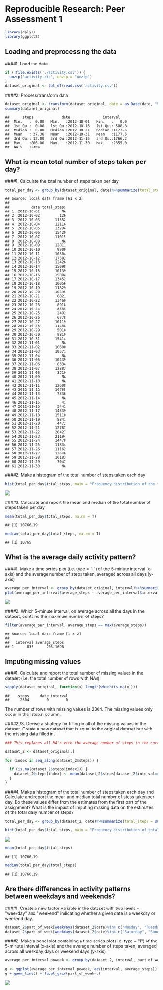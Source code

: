 # Reproducible Research: Peer Assessment 1


```r
library(dplyr)
library(ggplot2)
```

## Loading and preprocessing the data

####1. Load the data

```r
if (!file.exists('./activity.csv')) {
  unzip('activity.zip', unzip = "unzip")
}
dataset_original <- tbl_df(read.csv('activity.csv'))
```

####2. Process/transform data

```r
dataset_original <- transform(dataset_original, date = as.Date(date, "%Y-%m-%d"))
summary(dataset_original)
```

```
##      steps             date               interval     
##  Min.   :  0.00   Min.   :2012-10-01   Min.   :   0.0  
##  1st Qu.:  0.00   1st Qu.:2012-10-16   1st Qu.: 588.8  
##  Median :  0.00   Median :2012-10-31   Median :1177.5  
##  Mean   : 37.38   Mean   :2012-10-31   Mean   :1177.5  
##  3rd Qu.: 12.00   3rd Qu.:2012-11-15   3rd Qu.:1766.2  
##  Max.   :806.00   Max.   :2012-11-30   Max.   :2355.0  
##  NA's   :2304
```


## What is mean total number of steps taken per day?

####1. Calculate the total number of steps taken per day

```r
total_per_day <- group_by(dataset_original, date)%>%summarize(total_steps = sum(steps)); print(total_per_day, n = 61)
```

```
## Source: local data frame [61 x 2]
## 
##          date total_steps
## 1  2012-10-01          NA
## 2  2012-10-02         126
## 3  2012-10-03       11352
## 4  2012-10-04       12116
## 5  2012-10-05       13294
## 6  2012-10-06       15420
## 7  2012-10-07       11015
## 8  2012-10-08          NA
## 9  2012-10-09       12811
## 10 2012-10-10        9900
## 11 2012-10-11       10304
## 12 2012-10-12       17382
## 13 2012-10-13       12426
## 14 2012-10-14       15098
## 15 2012-10-15       10139
## 16 2012-10-16       15084
## 17 2012-10-17       13452
## 18 2012-10-18       10056
## 19 2012-10-19       11829
## 20 2012-10-20       10395
## 21 2012-10-21        8821
## 22 2012-10-22       13460
## 23 2012-10-23        8918
## 24 2012-10-24        8355
## 25 2012-10-25        2492
## 26 2012-10-26        6778
## 27 2012-10-27       10119
## 28 2012-10-28       11458
## 29 2012-10-29        5018
## 30 2012-10-30        9819
## 31 2012-10-31       15414
## 32 2012-11-01          NA
## 33 2012-11-02       10600
## 34 2012-11-03       10571
## 35 2012-11-04          NA
## 36 2012-11-05       10439
## 37 2012-11-06        8334
## 38 2012-11-07       12883
## 39 2012-11-08        3219
## 40 2012-11-09          NA
## 41 2012-11-10          NA
## 42 2012-11-11       12608
## 43 2012-11-12       10765
## 44 2012-11-13        7336
## 45 2012-11-14          NA
## 46 2012-11-15          41
## 47 2012-11-16        5441
## 48 2012-11-17       14339
## 49 2012-11-18       15110
## 50 2012-11-19        8841
## 51 2012-11-20        4472
## 52 2012-11-21       12787
## 53 2012-11-22       20427
## 54 2012-11-23       21194
## 55 2012-11-24       14478
## 56 2012-11-25       11834
## 57 2012-11-26       11162
## 58 2012-11-27       13646
## 59 2012-11-28       10183
## 60 2012-11-29        7047
## 61 2012-11-30          NA
```

####2. Make a histogram of the total number of steps taken each day


```r
hist(total_per_day$total_steps, main = "Frequency distribution of the total steps per day", xlab = "Number of steps")
```

![](PA1_template_files/figure-html/unnamed-chunk-4-1.png) 

####3. Calculate and report the mean and median of the total number of steps taken per day

```r
mean(total_per_day$total_steps, na.rm = T)
```

```
## [1] 10766.19
```

```r
median(total_per_day$total_steps, na.rm = T)
```

```
## [1] 10765
```


## What is the average daily activity pattern?

####1. Make a time series plot (i.e. type = "l") of the 5-minute interval (x-axis) and the average number of steps taken, averaged across all days (y-axis)

```r
average_per_interval <- group_by(dataset_original, interval)%>%summarize(average_steps = mean(steps, na.rm = T))
plot(average_per_interval$average_steps ~ average_per_interval$interval, type = "l", main = "Average number of steps by each interval", xlab = "Interval", ylab = "Average number of steps")
```

![](PA1_template_files/figure-html/unnamed-chunk-6-1.png) 

####2. Which 5-minute interval, on average across all the days in the dataset, contains the maximum number of steps?

```r
filter(average_per_interval, average_steps == max(average_steps))
```

```
## Source: local data frame [1 x 2]
## 
##   interval average_steps
## 1      835      206.1698
```

## Imputing missing values

####1. Calculate and report the total number of missing values in the dataset (i.e. the total number of rows with NAs)

```r
sapply(dataset_original, function(x) length(which(is.na(x))))
```

```
##    steps     date interval 
##     2304        0        0
```
The number of rows with missing values is 2304. The missing values only occur in the 'steps' column.

####2./3. Devise a strategy for filling in all of the missing values in the dataset. Create a new dataset that is equal to the original dataset but with the missing data filled in.

```r
### This replaces all NA's with the average number of steps in the corresponding interval, averaged accross all days:

dataset_2 <- dataset_original[,] 

for (index in seq_along(dataset_2$steps)) {

  if (is.na(dataset_2$steps[index])) {
    dataset_2$steps[index] <- mean(dataset_2$steps[dataset_2$interval==dataset_2$interval[index]], na.rm = T)
  }
}
```

####4. Make a histogram of the total number of steps taken each day and Calculate and report the mean and median total number of steps taken per day. Do these values differ from the estimates from the first part of the assignment? What is the impact of imputing missing data on the estimates of the total daily number of steps?

```r
total_per_day <- group_by(dataset_2, date)%>%summarize(total_steps = sum(steps))

hist(total_per_day$total_steps, main = "Frequency distribution of total steps per day", xlab = "Total steps per day")
```

![](PA1_template_files/figure-html/unnamed-chunk-10-1.png) 

```r
mean(total_per_day$total_steps)
```

```
## [1] 10766.19
```

```r
median(total_per_day$total_steps)
```

```
## [1] 10766.19
```

## Are there differences in activity patterns between weekdays and weekends?

####1. Create a new factor variable in the dataset with two levels - "weekday" and "weekend" indicating whether a given date is a weekday or weekend day.

```r
dataset_2$part_of_week[weekdays(dataset_2$date)%in% c("Monday", "Tuesday", "Wednesday", "Thursday", "Friday")] = 'weekday'
dataset_2$part_of_week[weekdays(dataset_2$date)%in% c("Saturday", "Sunday")] = 'weekend'
```

####2. Make a panel plot containing a time series plot (i.e. type = "l") of the 5-minute interval (x-axis) and the average number of steps taken, averaged across all weekday days or weekend days (y-axis)

```r
average_per_interval_poweek <- group_by(dataset_2, interval, part_of_week)%>%summarize(average_steps = mean(steps))

g <- ggplot(average_per_interval_poweek, aes(interval, average_steps))
g + geom_line() + facet_grid(part_of_week~.)
```

![](PA1_template_files/figure-html/unnamed-chunk-12-1.png) 
